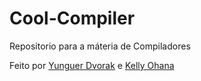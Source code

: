 # Cool-Compiler
Repositorio para a máteria de Compiladores

Feito por <a href="https://github.com/Yunguer">Yunguer Dvorak</a> e <a href="https://github.com/KellyOhana">Kelly Ohana</a>
